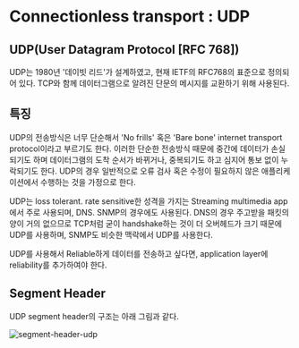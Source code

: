 # Connectionless transport : UDP

## UDP(User Datagram Protocol [RFC 768])
UDP는 1980년 '데이빗 리드'가 설계하였고, 현재 IETF의 RFC768의 표준으로 정의되어 있다. TCP와 함께 데이터그램으로 알려진 단문의 메시지를 교환하기 위해 사용된다. 

## 특징

UDP의 전송방식은 너무 단순해서 'No frills' 혹은 'Bare bone' internet transport protocol이라고 부르기도 한다. 이러한 단순한 전송방식 때문에 중간에 데이터가 손실되기도 하며 데이터그램의 도착 순서가 바뀌거나, 중복되기도 하고 심지어 통보 없이 누락되기도 한다. UDP의 경우 일반적으로 오류 검사 혹은 수정이 필요하지 않은 애플리케이션에서 수행하는 것을 가정으로 한다.

UDP는 loss tolerant. rate sensitive한 성격을 가지는 Streaming multimedia app에서 주로 사용되며, DNS. SNMP의 경우에도 사용된다. DNS의 경우 주고받을 패킷의 양이 거의 없으므로 TCP처럼 굳이 handshake하는 것이 더 오버헤드가 크기 때문에 UDP를 사용하며, SNMP도 비슷한 맥락에서 UDP를 사용한다.

UDP를 사용해서 Reliable하게 데이터를 전송하고 싶다면, application layer에 reliability를 추가하여야 한다.

## Segment Header

UDP segment header의 구조는 아래 그림과 같다.

![segment-header-udp](https://upload.wikimedia.org/wikibooks/en/d/d9/Header_of_UDP.jpg)
